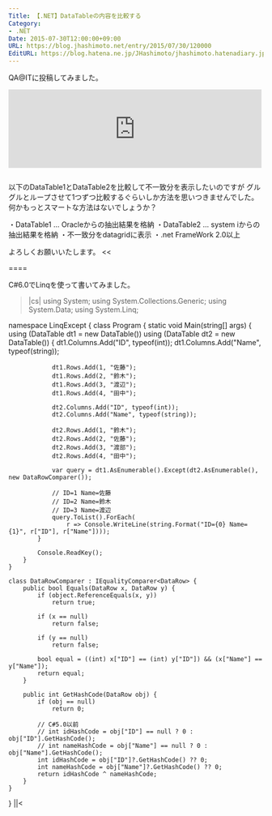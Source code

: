```yaml
---
Title: 【.NET】DataTableの内容を比較する
Category:
- .NET
Date: 2015-07-30T12:00:00+09:00
URL: https://blog.jhashimoto.net/entry/2015/07/30/120000
EditURL: https://blog.hatena.ne.jp/JHashimoto/jhashimoto.hatenadiary.jp/atom/entry/8454420450103875979
---
```


QA@ITに投稿してみました。

<iframe class="bookmarklet hatena-embed" src="http://hatenablog.com/embed?url=http%3A%2F%2Fqa.atmarkit.co.jp%2Fq%2F9488" title="c#.net でDataTableの内容を比較する方法について - QA@IT" style="border:none;display:block;margin:0 0 1.7rem;overflow:hidden;height:155px;width:100%;max-width:500px;"><a href="http://qa.atmarkit.co.jp/q/9488" target="_blank">c#.net でDataTableの内容を比較する方法について - QA@IT</a></iframe>

>>
以下のDataTable1とDataTable2を比較して不一致分を表示したいのですが
グルグルとループさせて1つずつ比較するぐらいしか方法を思いつきませんでした。
何かもっとスマートな方法はないでしょうか？

・DataTable1 … Oracleからの抽出結果を格納
・DataTable2 … system iからの抽出結果を格納
・不一致分をdatagridに表示
・.net FrameWork 2.0以上

よろしくお願いいたします。
<<

====

C#6.0でLinqを使って書いてみました。

>|cs|
using System;
using System.Collections.Generic;
using System.Data;
using System.Linq;

namespace LinqExcept {
    class Program {
        static void Main(string[] args) {
            using (DataTable dt1 = new DataTable())
            using (DataTable dt2 = new DataTable()) {
                dt1.Columns.Add("ID", typeof(int));
                dt1.Columns.Add("Name", typeof(string));

                dt1.Rows.Add(1, "佐藤");
                dt1.Rows.Add(2, "鈴木");
                dt1.Rows.Add(3, "渡辺");
                dt1.Rows.Add(4, "田中");

                dt2.Columns.Add("ID", typeof(int));
                dt2.Columns.Add("Name", typeof(string));

                dt2.Rows.Add(1, "鈴木");
                dt2.Rows.Add(2, "佐藤");
                dt2.Rows.Add(3, "渡部");
                dt2.Rows.Add(4, "田中");

                var query = dt1.AsEnumerable().Except(dt2.AsEnumerable(), new DataRowComparer());

                // ID=1 Name=佐藤
                // ID=2 Name=鈴木
                // ID=3 Name=渡辺
                query.ToList().ForEach(
                    r => Console.WriteLine(string.Format("ID={0} Name={1}", r["ID"], r["Name"])));
            }

            Console.ReadKey();
        }
    }

    class DataRowComparer : IEqualityComparer<DataRow> {
        public bool Equals(DataRow x, DataRow y) {
            if (object.ReferenceEquals(x, y))
                return true;

            if (x == null)
                return false;

            if (y == null)
                return false;

            bool equal = ((int) x["ID"] == (int) y["ID"]) && (x["Name"] == y["Name"]);
            return equal;
        }

        public int GetHashCode(DataRow obj) {
            if (obj == null)
                return 0;

            // C#5.0以前
            // int idHashCode = obj["ID"] == null ? 0 : obj["ID"].GetHashCode();
            // int nameHashCode = obj["Name"] == null ? 0 : obj["Name"].GetHashCode();
            int idHashCode = obj["ID"]?.GetHashCode() ?? 0;
            int nameHashCode = obj["Name"]?.GetHashCode() ?? 0;
            return idHashCode ^ nameHashCode;        
        }
    }
}
||<
